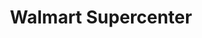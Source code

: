 ---
title: "Walmart Supercenter"
url: /roseville/walmart-supercenter-lead-hill-boulevard/
shop: supermarket
---